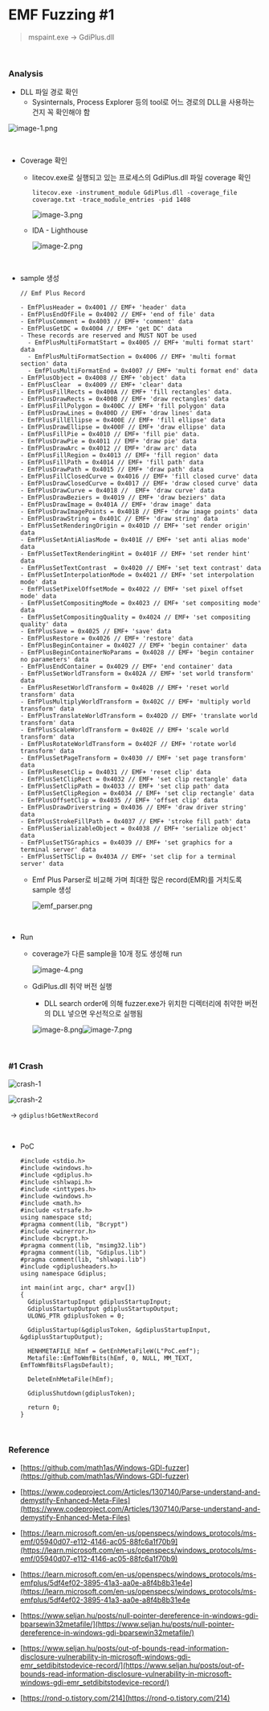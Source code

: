 # EMF Fuzzing #1

> mspaint.exe → GdiPlus.dll



<br>



### Analysis

- DLL 파일 경로 확인
  - Sysinternals, Process Explorer 등의 tool로 어느 경로의 DLL을 사용하는 건지 꼭 확인해야 함

![image-1.png](image/image-1.png)

<br>

- Coverage 확인

  - litecov.exe로 실행되고 있는 프로세스의 GdiPlus.dll 파일 coverage 확인

    ```
    litecov.exe -instrument_module GdiPlus.dll -coverage_file coverage.txt -trace_module_entries -pid 1408
    ```

    ![image-3.png](image/image-3.png)

  - IDA - Lighthouse

    ![image-2.png](image/image-2.png)

<br>

- sample 생성

  ```
  // Emf Plus Record
  
  - EmfPlusHeader = 0x4001 // EMF+ 'header' data
  - EmfPlusEndOfFile = 0x4002 // EMF+ 'end of file' data
  - EmfPlusComment = 0x4003 // EMF+ 'comment' data
  - EmfPlusGetDC = 0x4004 // EMF+ 'get DC' data
  - These records are reserved and MUST NOT be used
    - EmfPlusMultiFormatStart = 0x4005 // EMF+ 'multi format start' data
    - EmfPlusMultiFormatSection = 0x4006 // EMF+ 'multi format section' data
    - EmfPlusMultiFormatEnd = 0x4007 // EMF+ 'multi format end' data
  - EmfPlusObject = 0x4008 // EMF+ 'object' data
  - EmfPlusClear  = 0x4009 // EMF+ 'clear' data
  - EmfPlusFillRects = 0x400A // EMF+ 'fill rectangles' data.
  - EmfPlusDrawRects = 0x400B // EMF+ 'draw rectangles' data
  - EmfPlusFillPolygon = 0x400C // EMF+ 'fill polygon' data
  - EmfPlusDrawLines = 0x400D // EMF+ 'draw lines' data
  - EmfPlusFillEllipse = 0x400E // EMF+ 'fill ellipse' data
  - EmfPlusDrawEllipse = 0x400F // EMF+ 'draw ellipse' data
  - EmfPlusFillPie = 0x4010 // EMF+ 'fill pie' data.
  - EmfPlusDrawPie = 0x4011 // EMF+ 'draw pie' data
  - EmfPlusDrawArc = 0x4012 // EMF+ 'draw arc' data
  - EmfPlusFillRegion = 0x4013 // EMF+ 'fill region' data
  - EmfPlusFillPath = 0x4014 // EMF+ 'fill path' data
  - EmfPlusDrawPath = 0x4015 // EMF+ 'draw path' data
  - EmfPlusFillClosedCurve = 0x4016 // EMF+ 'fill closed curve' data
  - EmfPlusDrawClosedCurve = 0x4017 // EMF+ 'draw closed curve' data
  - EmfPlusDrawCurve = 0x4018 //  EMF+ 'draw curve' data
  - EmfPlusDrawBeziers = 0x4019 // EMF+ 'draw beziers' data
  - EmfPlusDrawImage = 0x401A // EMF+ 'draw image' data
  - EmfPlusDrawImagePoints = 0x401B // EMF+ 'draw image points' data
  - EmfPlusDrawString = 0x401C // EMF+ 'draw string' data
  - EmfPlusSetRenderingOrigin = 0x401D // EMF+ 'set render origin' data
  - EmfPlusSetAntiAliasMode = 0x401E // EMF+ 'set anti alias mode' data
  - EmfPlusSetTextRenderingHint = 0x401F // EMF+ 'set render hint' data
  - EmfPlusSetTextContrast  = 0x4020 // EMF+ 'set text contrast' data
  - EmfPlusSetInterpolationMode = 0x4021 // EMF+ 'set interpolation mode' data
  - EmfPlusSetPixelOffsetMode = 0x4022 // EMF+ 'set pixel offset mode' data
  - EmfPlusSetCompositingMode = 0x4023 // EMF+ 'set compositing mode' data
  - EmfPlusSetCompositingQuality = 0x4024 // EMF+ 'set compositing quality' data
  - EmfPlusSave = 0x4025 // EMF+ 'save' data
  - EmfPlusRestore = 0x4026 // EMF+ 'restore' data
  - EmfPlusBeginContainer = 0x4027 // EMF+ 'begin container' data
  - EmfPlusBeginContainerNoParams = 0x4028 // EMF+ 'begin container no parameters' data
  - EmfPlusEndContainer = 0x4029 // EMF+ 'end container' data
  - EmfPlusSetWorldTransform = 0x402A // EMF+ 'set world transform' data
  - EmfPlusResetWorldTransform = 0x402B // EMF+ 'reset world transform' data
  - EmfPlusMultiplyWorldTransform = 0x402C // EMF+ 'multiply world transform' data
  - EmfPlusTranslateWorldTransform = 0x402D // EMF+ 'translate world transform' data
  - EmfPlusScaleWorldTransform = 0x402E // EMF+ 'scale world transform' data
  - EmfPlusRotateWorldTransform = 0x402F // EMF+ 'rotate world transform' data
  - EmfPlusSetPageTransform = 0x4030 // EMF+ 'set page transform' data
  - EmfPlusResetClip = 0x4031 // EMF+ 'reset clip' data
  - EmfPlusSetClipRect = 0x4032 // EMF+ 'set clip rectangle' data
  - EmfPlusSetClipPath = 0x4033 // EMF+ 'set clip path' data
  - EmfPlusSetClipRegion = 0x4034 // EMF+ 'set clip rectangle' data
  - EmfPlusOffsetClip = 0x4035 // EMF+ 'offset clip' data
  - EmfPlusDrawDriverstring = 0x4036 // EMF+ 'draw driver string' data
  - EmfPlusStrokeFillPath = 0x4037 // EMF+ 'stroke fill path' data
  - EmfPlusSerializableObject = 0x4038 // EMF+ 'serialize object' data  
  - EmfPlusSetTSGraphics = 0x4039 // EMF+ 'set graphics for a terminal server' data
  - EmfPlusSetTSClip = 0x403A // EMF+ 'set clip for a terminal server' data
  ```

  - Emf Plus Parser로 비교해 가며 최대한 많은 record(EMR)를 거치도록 sample 생성

    ![emf_parser.png](image/emf_parser.png)

<br>

- Run

  - coverage가 다른 sample을 10개 정도 생성해 run

    ![image-4.png](image/image-4.png)

  - GdiPlus.dll 취약 버전 실행

    - DLL search order에 의해 fuzzer.exe가 위치한 디렉터리에 취약한 버전의 DLL 넣으면 우선적으로 실행됨

    ![image-8.png](image/image-8.png)![image-7.png](image/image-7.png)



<br>



### #1 Crash

![crash-1](image/crash-1.png)

![crash-2](image/crash-2.png)

​	→ `gdiplus!bGetNextRecord`

<br>

- PoC

  ```
  #include <stdio.h>
  #include <windows.h>
  #include <gdiplus.h>
  #include <shlwapi.h>
  #include <inttypes.h>
  #include <windows.h>
  #include <math.h>
  #include <strsafe.h>
  using namespace std;
  #pragma comment(lib, "Bcrypt")
  #include <winerror.h>
  #include <bcrypt.h>
  #pragma comment(lib, "msimg32.lib")
  #pragma comment(lib, "Gdiplus.lib")
  #pragma comment(lib, "shlwapi.lib")
  #include <gdiplusheaders.h>
  using namespace Gdiplus;
  
  int main(int argc, char* argv[])
  {
  	GdiplusStartupInput gdiplusStartupInput;
  	GdiplusStartupOutput gdiplusStartupOutput;
  	ULONG_PTR gdiplusToken = 0;
  
  	GdiplusStartup(&gdiplusToken, &gdiplusStartupInput, &gdiplusStartupOutput);
  
  	HENHMETAFILE hEmf = GetEnhMetaFileW(L"PoC.emf");
  	Metafile::EmfToWmfBits(hEmf, 0, NULL, MM_TEXT, EmfToWmfBitsFlagsDefault);
  
  	DeleteEnhMetaFile(hEmf);
  
  	GdiplusShutdown(gdiplusToken);
  
  	return 0;
  }
  ```

<br>

### Reference

- [https://github.com/math1as/Windows-GDI-fuzzer](https://github.com/math1as/Windows-GDI-fuzzer)
- [https://www.codeproject.com/Articles/1307140/Parse-understand-and-demystify-Enhanced-Meta-Files](https://www.codeproject.com/Articles/1307140/Parse-understand-and-demystify-Enhanced-Meta-Files)
- [https://learn.microsoft.com/en-us/openspecs/windows_protocols/ms-emf/05940d07-e112-4146-ac05-88fc6a1f70b9](https://learn.microsoft.com/en-us/openspecs/windows_protocols/ms-emf/05940d07-e112-4146-ac05-88fc6a1f70b9)
- [https://learn.microsoft.com/en-us/openspecs/windows_protocols/ms-emfplus/5df4ef02-3895-41a3-aa0e-a8f4b8b31e4e](https://learn.microsoft.com/en-us/openspecs/windows_protocols/ms-emfplus/5df4ef02-3895-41a3-aa0e-a8f4b8b31e4e
- [https://www.seljan.hu/posts/null-pointer-dereference-in-windows-gdi-bparsewin32metafile/](https://www.seljan.hu/posts/null-pointer-dereference-in-windows-gdi-bparsewin32metafile/)

- [https://www.seljan.hu/posts/out-of-bounds-read-information-disclosure-vulnerability-in-microsoft-windows-gdi-emr_setdibitstodevice-record/](https://www.seljan.hu/posts/out-of-bounds-read-information-disclosure-vulnerability-in-microsoft-windows-gdi-emr_setdibitstodevice-record/)
- [https://rond-o.tistory.com/214](https://rond-o.tistory.com/214)
